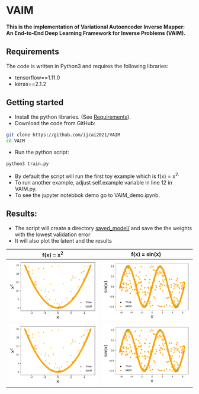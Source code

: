 


  # VAIM

**This is the implementation of Variational Autoencoder Inverse Mapper: An End-to-End Deep Learning Framework for Inverse Problems (VAIM).**


## Requirements
The code is written in Python3 and requires the following libraries:
* tensorflow==1.11.0
* keras==2.1.2


## Getting started
* Install the python libraries. (See [Requirements](https://github.com/ijcai2021/VAIM#requirements)).
* Download the code from GitHub:
```bash
git clone https://github.com/ijcai2021/VAIM
cd VAIM
```

* Run the python script:
``` bash
python3 train.py
```
* By default the script will run the first toy example which is f</sub>(x) = x<sup>2.
* To run another example, adjust self.example variable in line 12 in VAIM.py.
* To see the jupyter notebbok demo go to VAIM_demo.ipynb.
  
  
 ## Results:
 * The script will create a directory [saved_model/](https://github.com/ijcai2021/VAIM/tree/main/saved_model) and save the the weights with the lowest validation error
 * It will also plot the latent and the results
 
 
| f</sub>(x) = x<sup>2 | f</sub>(x) = sin(x)  |
 |------------|-------------|
| <img src="gallery/x2.png" width="250"> | <img src="gallery/sin.png" width="250"> |
| <img src="gallery/x2.png" width="250"> | <img src="gallery/sin.png" width="250"> |

